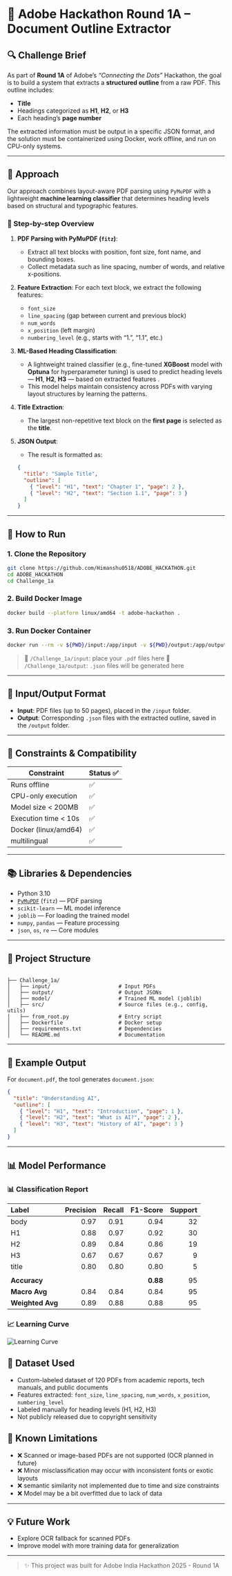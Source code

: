 # 📘 Adobe Hackathon Round 1A – Document Outline Extractor

## 🔍 Challenge Brief

As part of **Round 1A** of Adobe’s *“Connecting the Dots”* Hackathon, the goal is to build a system that extracts a **structured outline** from a raw PDF. This outline includes:

* **Title**
* Headings categorized as **H1**, **H2**, or **H3**
* Each heading’s **page number**

The extracted information must be output in a specific JSON format, and the solution must be containerized using Docker, work offline, and run on CPU-only systems.

---

## 🧠 Approach

Our approach combines layout-aware PDF parsing using `PyMuPDF` with a lightweight **machine learning classifier** that determines heading levels based on structural and typographic features.

### 🔧 Step-by-step Overview

1. **PDF Parsing with PyMuPDF (****`fitz`****)**:

   * Extract all text blocks with position, font size, font name, and bounding boxes.
   * Collect metadata such as line spacing, number of words, and relative x-positions.

2. **Feature Extraction**:
   For each text block, we extract the following features:

   * `font_size`
   * `line_spacing` (gap between current and previous block)
   * `num_words`
   * `x_position` (left margin)
   * `numbering_level` (e.g., starts with “1.”, “1.1”, etc.)

3. **ML-Based Heading Classification**:

   - A lightweight trained classifier (e.g., fine-tuned **XGBoost** model with **Optuna** for hyperparameter tuning) is used to predict heading levels — **H1**, **H2**, **H3** — based on extracted features .
   - This model helps maintain consistency across PDFs with varying layout structures by learning the patterns.

4. **Title Extraction**:

   * The largest non-repetitive text block on the **first page** is selected as the **title**.

5. **JSON Output**:

   * The result is formatted as:

   ```json
   {
     "title": "Sample Title",
     "outline": [
       { "level": "H1", "text": "Chapter 1", "page": 2 },
       { "level": "H2", "text": "Section 1.1", "page": 3 }
     ]
   }
   ```

---

## 🚀 How to Run

### 1. Clone the Repository

```bash
git clone https://github.com/Himanshu0518/ADOBE_HACKATHON.git
cd ADOBE_HACKATHON
cd Challenge_1a 
```

### 2. Build Docker Image

```bash
docker build --platform linux/amd64 -t adobe-hackathon .
```

### 3. Run Docker Container

```bash
docker run --rm -v ${PWD}/input:/app/input -v ${PWD}/output:/app/output --network none adobe-hackathon
```

> 📁 `/Challenge_1a/input`: place your `.pdf` files here
> 📁 `/Challenge_1a/output`: `.json` files will be generated here

---

## 📂 Input/Output Format

* **Input**: PDF files (up to 50 pages), placed in the `/input` folder.
* **Output**: Corresponding `.json` files with the extracted outline, saved in the `/output` folder.

---

## 📌 Constraints & Compatibility

| Constraint           | Status ✅ |
| -------------------- | -------- |
| Runs offline         | ✅        |
| CPU-only execution   | ✅        |
| Model size < 200MB   | ✅        |
| Execution time < 10s | ✅        |
| Docker (linux/amd64) | ✅        |
| multilingual         | ✅        |
---

## 📚 Libraries & Dependencies

* Python 3.10
* [`PyMuPDF`](https://pymupdf.readthedocs.io/) (`fitz`) — PDF parsing
* `scikit-learn` — ML model inference
* `joblib` — For loading the trained model
* `numpy`, `pandas` — Feature processing
* `json`, `os`, `re` — Core modules

---

## 📁 Project Structure

```

├── Challenge_1a/
│   ├── input/                      # Input PDFs
│   ├── output/                     # Output JSONs
│   ├── model/                      # Trained ML model (joblib)
│   ├── src/                        # Source files (e.g., config, utils)
│   ├── from_root.py                # Entry script
│   ├── Dockerfile                  # Docker setup
│   ├── requirements.txt            # Dependencies
│   └── README.md                   # Documentation

```

---

## 🧪 Example Output

For `document.pdf`, the tool generates `document.json`:

```json
{
  "title": "Understanding AI",
  "outline": [
    { "level": "H1", "text": "Introduction", "page": 1 },
    { "level": "H2", "text": "What is AI?", "page": 2 },
    { "level": "H3", "text": "History of AI", "page": 3 }
  ]
}
```

---

## 📊 Model Performance


### 📊 Classification Report

| Label   | Precision | Recall | F1-Score | Support |
|:--------|----------:|-------:|---------:|--------:|
| body    |     0.97  |  0.91  |    0.94  |      32 |
| H1      |     0.88  |  0.97  |    0.92  |      30 |
| H2      |     0.89  |  0.84  |    0.86  |      19 |
| H3      |     0.67  |  0.67  |    0.67  |       9 |
| title   |     0.80  |  0.80  |    0.80  |       5 |
|         |           |        |          |         |
| **Accuracy**     |        |        |  **0.88** |      95 |
| **Macro Avg**    |     0.84  |  0.84  |    0.84  |      95 |
| **Weighted Avg** |     0.89  |  0.88  |    0.88  |      95 |


### 📈 Learning Curve

![Learning Curve](https://github.com/Himanshu0518/Assets/raw/main/learning_curve.png)


## 📁 Dataset Used

* Custom-labeled dataset of 120 PDFs from academic reports, tech manuals, and public documents
* Features extracted: `font_size`, `line_spacing`, `num_words`, `x_position`, `numbering_level`
* Labeled manually for heading levels (H1, H2, H3)
* Not publicly released due to copyright sensitivity


## 📝 Known Limitations

* ❌ Scanned or image-based PDFs are not supported (OCR planned in future)
* ❌ Minor misclassification may occur with inconsistent fonts or exotic layouts
* ❌ semantic similarity not implemented due to time and size constraints
* ❌ Model may be a bit overfitted due to lack of data 

---

## 💡 Future Work

* Explore OCR fallback for scanned PDFs
* Improve model with more training data for generalization

---


> ✨ This project was built for Adobe India Hackathon 2025 - Round 1A

